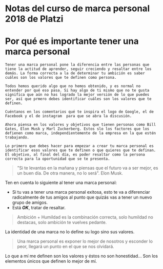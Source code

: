 # Notas del curso de marca personal 2018 de Platzi

# Por qué es importante tener una marca personal

```
Tener una marca personal pone la diferencia entre las personas que tiene la actitud de aprender, seguir creciendo y resaltar entre los demás. La forma correcta a la de determinar tu ambición es saber cuáles son los valores que te definen como persona.

Todos hemos querido algo que no hemos obtenido, y es normal no entender por qué eso pasa. Si hay algo de ti mismo que no te gusta significa que aún no has logrado la mejor versión de lo que puedes ser, así que prmero debes identificar cuáles son los valores que te definen.

Cuéntanos en los comentarios qué te inspira el logo de Google, el de Facebook y el de instagram  para que se abra la discusión.

Ahora piensa en los valores y objetivos que tienen personas como Bill Gates, Elon Musk y Marl Zuckerberg. Estos slo los factores que los defienen como marca, independientemente de la empresa en la que estén trabajando.

Lo primero que debes hacer para empezar a crear tu marca personal es identificar esos valores que te definen o que quieres que te definan. El objetivo, al final del día, es poder resaltar como la persona correcta para la oportunidad que se te presenta.
```

> "Si te levantas en la mañana y piensas que el futuro va a ser mejor, es un buen día. De otra manera, no lo será". Elon Musk.

Ten en cuenta lo siguiente al tener una marca personal:

- Si tu vas a tener una marca personal exitosa, esto te va a diferenciar radicalmente de tus amigos al punto que quizás vas a tener un nuevo grupo de amigos.
- Está ***OK***, tratar de resaltar.

> Ambición + Humildad es la combinación correcta, solo humildad no destacas, solo ambición te vuelves pedante.

La identidad de una marca no lo define su logo sino sus valores.

> Una marca personal es exponer lo mejor de nosotros y esconder lo peor, llegará un punto en el que se nos olvidará.

Lo que a mí me definen son los valores y éstos no son honestidad... Son los elementos únicos que definen lo mejor de mí.
